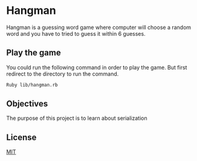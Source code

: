# Hangman

Hangman is a guessing word game where computer will choose a random word and you have to tried to guess it within 6 guesses. 

## Play the game

You could run the following command in order to play the game. But first redirect to the directory to run the command.

```bash
Ruby lib/hangman.rb
```

## Objectives
The purpose of this project is to learn about serialization

## License
[MIT](https://choosealicense.com/licenses/mit/)